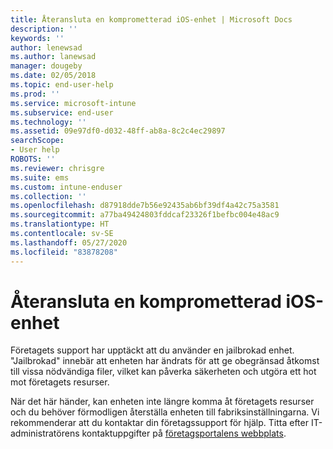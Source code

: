 ```yaml
---
title: Återansluta en komprometterad iOS-enhet | Microsoft Docs
description: ''
keywords: ''
author: lenewsad
ms.author: lanewsad
manager: dougeby
ms.date: 02/05/2018
ms.topic: end-user-help
ms.prod: ''
ms.service: microsoft-intune
ms.subservice: end-user
ms.technology: ''
ms.assetid: 09e97df0-d032-48ff-ab8a-8c2c4ec29897
searchScope:
- User help
ROBOTS: ''
ms.reviewer: chrisgre
ms.suite: ems
ms.custom: intune-enduser
ms.collection: ''
ms.openlocfilehash: d87918dde7b56e92435ab6bf39df4a42c75a3581
ms.sourcegitcommit: a77ba49424803fddcaf23326f1befbc004e48ac9
ms.translationtype: HT
ms.contentlocale: sv-SE
ms.lasthandoff: 05/27/2020
ms.locfileid: "83878208"
---
```

# <a name="how-to-reconnect-a-compromised-ios-device"></a>Återansluta en komprometterad iOS-enhet

Företagets support har upptäckt att du använder en jailbrokad enhet. "Jailbrokad" innebär att enheten har ändrats för att ge obegränsad åtkomst till vissa nödvändiga filer, vilket kan påverka säkerheten och utgöra ett hot mot företagets resurser. 

När det här händer, kan enheten inte längre komma åt företagets resurser och du behöver förmodligen återställa enheten till fabriksinställningarna. Vi rekommenderar att du kontaktar din företagssupport för hjälp. Titta efter IT-administratörens kontaktuppgifter på [företagsportalens webbplats](https://go.microsoft.com/fwlink/?linkid=2010980).

